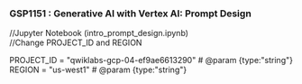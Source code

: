 ### GSP1151 :  Generative AI with Vertex AI: Prompt Design 

//Jupyter Notebook (intro_prompt_design.ipynb)  
//Change PROJECT_ID and REGION   

PROJECT_ID = "qwiklabs-gcp-04-ef9ae6613290"  # @param {type:"string"}  
REGION = "us-west1"  # @param {type:"string"}  
